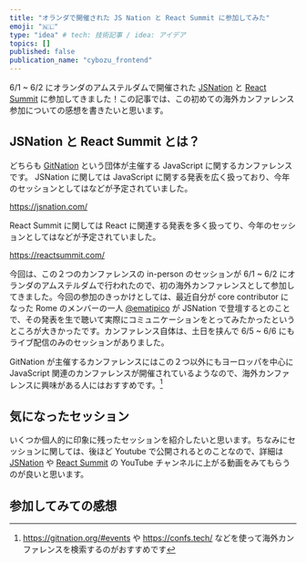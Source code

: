 ```yaml
---
title: "オランダで開催された JS Nation と React Summit に参加してみた"
emoji: "🇳🇱"
type: "idea" # tech: 技術記事 / idea: アイデア
topics: []
published: false
publication_name: "cybozu_frontend"
---
```


6/1 ~ 6/2 にオランダのアムステルダムで開催された [JSNation](https://jsnation.com/) と [React Summit](https://reactsummit.com/) に参加してきました！この記事では、この初めての海外カンファレンス参加についての感想を書きたいと思います。

## JSNation と React Summit とは？

どちらも [GitNation](https://gitnation.org/) という団体が主催する JavaScript に関するカンファレンスです。
JSNation に関しては JavaScript に関する発表を広く扱っており、今年のセッションとしてはなどが予定されていました。

https://jsnation.com/

React Summit に関しては React に関連する発表を多く扱ってり、今年のセッションとしてはなどが予定されていました。

https://reactsummit.com/

今回は、この２つのカンファレンスの in-person のセッションが 6/1 ~ 6/2 にオランダのアムステルダムで行われたので、初の海外カンファレンスとして参加してきました。今回の参加のきっかけとしては、最近自分が core contributor になった Rome のメンバーの一人 [@ematipico](https://twitter.com/ematipico) が JSNation で登壇するとのことで、その発表を生で聴いて実際にコミュニケーションをとってみたかったというところが大きかったです。カンファレンス自体は、土日を挟んで 6/5 ~ 6/6 にもライブ配信のみのセッションがありました。

GitNation が主催するカンファレンスにはこの２つ以外にもヨーロッパを中心に JavaScript 関連のカンファレンスが開催されているようなので、海外カンファレンスに興味がある人にはおすすめです。[^1]

[^1]: https://gitnation.org/#events や https://confs.tech/ などを使って海外カンファレンスを検索するのがおすすめです

## 気になったセッション

いくつか個人的に印象に残ったセッションを紹介したいと思います。ちなみにセッションに関しては、後ほど Youtube で公開されるとのことなので、詳細は [JSNation](https://www.youtube.com/@JavaScriptConferences) や [React Summit](https://www.youtube.com/@ReactConferences) の YouTube チャンネルに上がる動画をみてもらうのが良いと思います。

## 参加してみての感想
